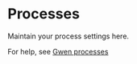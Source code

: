 Processes
=========

Maintain your process settings here.

For help, see [Gwen processes](https://gweninterpreter.org/docs/processes)
